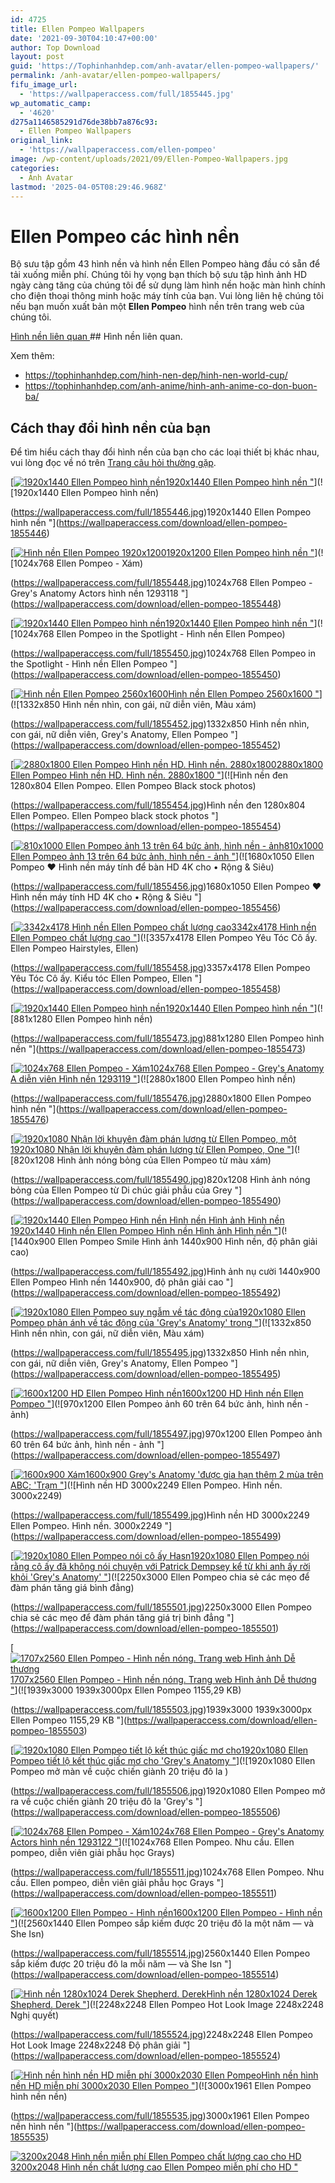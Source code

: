 ```yaml
---
id: 4725
title: Ellen Pompeo Wallpapers
date: '2021-09-30T04:10:47+00:00'
author: Top Download
layout: post
guid: 'https://Tophinhanhdep.com/anh-avatar/ellen-pompeo-wallpapers/'
permalink: /anh-avatar/ellen-pompeo-wallpapers/
fifu_image_url:
  - 'https://wallpaperaccess.com/full/1855445.jpg'
wp_automatic_camp:
  - '4620'
d275a1146585291d76de38bb7a876c93:
  - Ellen Pompeo Wallpapers
original_link:
  - 'https://wallpaperaccess.com/ellen-pompeo'
image: /wp-content/uploads/2021/09/Ellen-Pompeo-Wallpapers.jpg
categories:
  - Ảnh Avatar
lastmod: '2025-04-05T08:29:46.968Z'
---
```

# Ellen Pompeo các hình nền

Bộ sưu tập gồm 43 hình nền và hình nền Ellen Pompeo hàng đầu có sẵn để tải xuống miễn phí. Chúng tôi hy vọng bạn thích bộ sưu tập hình ảnh HD ngày càng tăng của chúng tôi để sử dụng làm hình nền hoặc màn hình chính cho điện thoại thông minh hoặc máy tính của bạn. Vui lòng liên hệ chúng tôi nếu bạn muốn xuất bản một **Ellen Pompeo** hình nền trên trang web của chúng tôi.

[Hình nền liên quan ](#related) ## Hình nền liên quan.

   
 Xem thêm:

   
- <https://tophinhanhdep.com/hinh-nen-dep/hinh-nen-world-cup/>
- <https://tophinhanhdep.com/anh-anime/hinh-anh-anime-co-don-buon-ba/>

## Cách thay đổi hình nền của bạn

Để tìm hiểu cách thay đổi hình nền của bạn cho các loại thiết bị khác nhau, vui lòng đọc về nó trên [Trang câu hỏi thường gặp](https://tophinhanhdep.com/faq/).

  
[[![1920x1440 Ellen Pompeo hình nền](https://wallpaperaccess.com/full/1855445.jpg)1920x1440 Ellen Pompeo hình nền "](https://wallpaperaccess.com/download/ellen-pompeo-1855445)](![1920x1440 Ellen Pompeo hình nền)

(https://wallpaperaccess.com/full/1855446.jpg)1920x1440 Ellen Pompeo hình nền "](https://wallpaperaccess.com/download/ellen-pompeo-1855446)

[[![Hình nền Ellen Pompeo 1920x1200](https://wallpaperaccess.com/full/1855447.jpg)1920x1200 Ellen Pompeo hình nền "](https://wallpaperaccess.com/download/ellen-pompeo-1855447)](![1024x768 Ellen Pompeo - Xám)

(https://wallpaperaccess.com/full/1855448.jpg)1024x768 Ellen Pompeo - Grey's Anatomy Actors hình nền 1293118 "](https://wallpaperaccess.com/download/ellen-pompeo-1855448)

[[![1920x1440 Ellen Pompeo hình nền](https://wallpaperaccess.com/full/1855449.jpg)1920x1440 Ellen Pompeo hình nền "](https://wallpaperaccess.com/download/ellen-pompeo-1855449)](![1024x768 Ellen Pompeo in the Spotlight - Hình nền Ellen Pompeo)

(https://wallpaperaccess.com/full/1855450.jpg)1024x768 Ellen Pompeo in the Spotlight - Hình nền Ellen Pompeo "](https://wallpaperaccess.com/download/ellen-pompeo-1855450)

[[![Hình nền Ellen Pompeo 2560x1600](https://wallpaperaccess.com/full/1855451.jpg)Hình nền Ellen Pompeo 2560x1600 "](https://wallpaperaccess.com/download/ellen-pompeo-1855451)](![1332x850 Hình nền nhìn, con gái, nữ diễn viên, Màu xám)

(https://wallpaperaccess.com/full/1855452.jpg)1332x850 Hình nền nhìn, con gái, nữ diễn viên, Grey's Anatomy, Ellen Pompeo "](https://wallpaperaccess.com/download/ellen-pompeo-1855452)

[[![2880x1800 Ellen Pompeo Hình nền HD.  Hình nền.  2880x1800](https://wallpaperaccess.com/full/1855453.jpg)2880x1800 Ellen Pompeo Hình nền HD. Hình nền. 2880x1800 "](https://wallpaperaccess.com/download/ellen-pompeo-1855453)](![Hình nền đen 1280x804 Ellen Pompeo.  Ellen Pompeo Black stock photos)

(https://wallpaperaccess.com/full/1855454.jpg)Hình nền đen 1280x804 Ellen Pompeo. Ellen Pompeo black stock photos "](https://wallpaperaccess.com/download/ellen-pompeo-1855454)

[[![810x1000 Ellen Pompeo ảnh 13 trên 64 bức ảnh, hình nền - ảnh](https://wallpaperaccess.com/full/1855455.jpg)810x1000 Ellen Pompeo ảnh 13 trên 64 bức ảnh, hình nền - ảnh "](https://wallpaperaccess.com/download/ellen-pompeo-1855455)](![1680x1050 Ellen Pompeo ❤ Hình nền máy tính để bàn HD 4K cho • Rộng & Siêu)

(https://wallpaperaccess.com/full/1855456.jpg)1680x1050 Ellen Pompeo ❤ Hình nền máy tính HD 4K cho • Rộng &amp; Siêu "](https://wallpaperaccess.com/download/ellen-pompeo-1855456)

[[![3342x4178 Hình nền Ellen Pompeo chất lượng cao](https://wallpaperaccess.com/full/1855457.jpg)3342x4178 Hình nền Ellen Pompeo chất lượng cao "](https://wallpaperaccess.com/download/ellen-pompeo-1855457)](![3357x4178 Ellen Pompeo Yêu Tóc Cô ấy.  Ellen Pompeo Hairstyles, Ellen)

(https://wallpaperaccess.com/full/1855458.jpg)3357x4178 Ellen Pompeo Yêu Tóc Cô ấy. Kiểu tóc Ellen Pompeo, Ellen "](https://wallpaperaccess.com/download/ellen-pompeo-1855458)

 [[![1920x1440 Ellen Pompeo hình nền](https://wallpaperaccess.com/full/1855462.jpg)1920x1440 Ellen Pompeo hình nền "](https://wallpaperaccess.com/download/ellen-pompeo-1855462)](![881x1280 Ellen Pompeo hình nền)

(https://wallpaperaccess.com/full/1855473.jpg)881x1280 Ellen Pompeo hình nền "](https://wallpaperaccess.com/download/ellen-pompeo-1855473)

[[![1024x768 Ellen Pompeo - Xám](https://wallpaperaccess.com/full/1855475.jpg)1024x768 Ellen Pompeo - Grey's Anatomy A diễn viên Hình nền 1293119 "](https://wallpaperaccess.com/download/ellen-pompeo-1855475)](![2880x1800 Ellen Pompeo hình nền)

(https://wallpaperaccess.com/full/1855476.jpg)2880x1800 Ellen Pompeo hình nền "](https://wallpaperaccess.com/download/ellen-pompeo-1855476)

[[![1920x1080 Nhận lời khuyên đàm phán lương từ Ellen Pompeo, một](https://wallpaperaccess.com/full/1855486.jpg)1920x1080 Nhận lời khuyên đàm phán lương từ Ellen Pompeo, One "](https://wallpaperaccess.com/download/ellen-pompeo-1855486)](![820x1208 Hình ảnh nóng bỏng của Ellen Pompeo từ màu xám)

(https://wallpaperaccess.com/full/1855490.jpg)820x1208 Hình ảnh nóng bỏng của Ellen Pompeo từ Di chúc giải phẫu của Grey "](https://wallpaperaccess.com/download/ellen-pompeo-1855490)

[[![1920x1440 Ellen Pompeo Hình nền Hình nền Hình ảnh Hình nền](https://wallpaperaccess.com/full/1855491.jpg)1920x1440 Hình nền Ellen Pompeo Hình nền Hình ảnh Hình nền "](https://wallpaperaccess.com/download/ellen-pompeo-1855491)](![1440x900 Ellen Pompeo Smile Hình ảnh 1440x900 Hình nền, độ phân giải cao)

(https://wallpaperaccess.com/full/1855492.jpg)Hình ảnh nụ cười 1440x900 Ellen Pompeo Hình nền 1440x900, độ phân giải cao "](https://wallpaperaccess.com/download/ellen-pompeo-1855492)

[[![1920x1080 Ellen Pompeo suy ngẫm về tác động của ](https://wallpaperaccess.com/full/1855494.jpg)1920x1080 Ellen Pompeo phản ánh về tác động của 'Grey's Anatomy' trong "](https://wallpaperaccess.com/download/ellen-pompeo-1855494)](![1332x850 Hình nền nhìn, con gái, nữ diễn viên, Màu xám)

(https://wallpaperaccess.com/full/1855495.jpg)1332x850 Hình nền nhìn, con gái, nữ diễn viên, Grey's Anatomy, Ellen Pompeo "](https://wallpaperaccess.com/download/ellen-pompeo-1855495)

[[![1600x1200 HD Ellen Pompeo Hình nền](https://wallpaperaccess.com/full/1855496.jpg)1600x1200 HD Hình nền Ellen Pompeo "](https://wallpaperaccess.com/download/ellen-pompeo-1855496)](![970x1200 Ellen Pompeo ảnh 60 trên 64 bức ảnh, hình nền - ảnh)

(https://wallpaperaccess.com/full/1855497.jpg)970x1200 Ellen Pompeo ảnh 60 trên 64 bức ảnh, hình nền - ảnh "](https://wallpaperaccess.com/download/ellen-pompeo-1855497)

[[![1600x900 Xám](https://wallpaperaccess.com/full/1855498.jpg)1600x900 Grey's Anatomy 'được gia hạn thêm 2 mùa trên ABC; 'Trạm "](https://wallpaperaccess.com/download/ellen-pompeo-1855498)](![Hình nền HD 3000x2249 Ellen Pompeo.  Hình nền.  3000x2249)

(https://wallpaperaccess.com/full/1855499.jpg)Hình nền HD 3000x2249 Ellen Pompeo. Hình nền. 3000x2249 "](https://wallpaperaccess.com/download/ellen-pompeo-1855499)

[[![1920x1080 Ellen Pompeo nói cô ấy Hasn](https://wallpaperaccess.com/full/1855500.jpg)1920x1080 Ellen Pompeo nói rằng cô ấy đã không nói chuyện với Patrick Dempsey kể từ khi anh ấy rời khỏi 'Grey's Anatomy' "](https://wallpaperaccess.com/download/ellen-pompeo-1855500)](![2250x3000 Ellen Pompeo chia sẻ các mẹo để đàm phán tăng giá bình đẳng)

(https://wallpaperaccess.com/full/1855501.jpg)2250x3000 Ellen Pompeo chia sẻ các mẹo để đàm phán tăng giá trị bình đẳng "](https://wallpaperaccess.com/download/ellen-pompeo-1855501)

[[![1707x2560 Ellen Pompeo - Hình nền nóng.  Trang web Hình ảnh Dễ thương](https://wallpaperaccess.com/full/1855502.jpg)1707x2560 Ellen Pompeo - Hình nền nóng. Trang web Hình ảnh Dễ thương "](https://wallpaperaccess.com/download/ellen-pompeo-1855502)](![1939x3000 1939x3000px Ellen Pompeo 1155,29 KB)

(https://wallpaperaccess.com/full/1855503.jpg)1939x3000 1939x3000px Ellen Pompeo 1155,29 KB "](https://wallpaperaccess.com/download/ellen-pompeo-1855503)

[[![1920x1080 Ellen Pompeo tiết lộ kết thúc giấc mơ cho ](https://wallpaperaccess.com/full/1855505.jpg)1920x1080 Ellen Pompeo tiết lộ kết thúc giấc mơ cho 'Grey's Anatomy "](https://wallpaperaccess.com/download/ellen-pompeo-1855505)](![1920x1080 Ellen Pompeo mở màn về cuộc chiến giành 20 triệu đô la )

(https://wallpaperaccess.com/full/1855506.jpg)1920x1080 Ellen Pompeo mở ra về cuộc chiến giành 20 triệu đô la 'Grey's "](https://wallpaperaccess.com/download/ellen-pompeo-1855506)

[[![1024x768 Ellen Pompeo - Xám](https://wallpaperaccess.com/full/1855510.jpg)1024x768 Ellen Pompeo - Grey's Anatomy Actors hình nền 1293122 "](https://wallpaperaccess.com/download/ellen-pompeo-1855510)](![1024x768 Ellen Pompeo.  Nhu cầu.  Ellen pompeo, diễn viên giải phẫu học Grays)

(https://wallpaperaccess.com/full/1855511.jpg)1024x768 Ellen Pompeo. Nhu cầu. Ellen pompeo, diễn viên giải phẫu học Grays "](https://wallpaperaccess.com/download/ellen-pompeo-1855511)

[[![1600x1200 Ellen Pompeo - Hình nền](https://wallpaperaccess.com/full/1855513.jpg)1600x1200 Ellen Pompeo - Hình nền "](https://wallpaperaccess.com/download/ellen-pompeo-1855513)](![2560x1440 Ellen Pompeo sắp kiếm được 20 triệu đô la một năm — và She Isn)

(https://wallpaperaccess.com/full/1855514.jpg)2560x1440 Ellen Pompeo sắp kiếm được 20 triệu đô la mỗi năm — và She Isn "](https://wallpaperaccess.com/download/ellen-pompeo-1855514)

[[![Hình nền 1280x1024 Derek Shepherd.  Derek](https://wallpaperaccess.com/full/1855518.jpg)Hình nền 1280x1024 Derek Shepherd. Derek "](https://wallpaperaccess.com/download/ellen-pompeo-1855518)](![2248x2248 Ellen Pompeo Hot Look Image 2248x2248 Nghị quyết)

(https://wallpaperaccess.com/full/1855524.jpg)2248x2248 Ellen Pompeo Hot Look Image 2248x2248 Độ phân giải "](https://wallpaperaccess.com/download/ellen-pompeo-1855524)

[[![Hình nền hình nền HD miễn phí 3000x2030 Ellen Pompeo](https://wallpaperaccess.com/full/1855530.jpg)Hình nền hình nền HD miễn phí 3000x2030 Ellen Pompeo "](https://wallpaperaccess.com/download/ellen-pompeo-1855530)](![3000x1961 Ellen Pompeo hình nền nền)

(https://wallpaperaccess.com/full/1855535.jpg)3000x1961 Ellen Pompeo nền hình nền "](https://wallpaperaccess.com/download/ellen-pompeo-1855535)

[![3200x2048 Hình nền miễn phí Ellen Pompeo chất lượng cao cho HD](https://wallpaperaccess.com/full/1855538.jpg)3200x2048 Hình nền chất lượng cao Ellen Pompeo miễn phí cho HD "](https://wallpaperaccess.com/download/ellen-pompeo-1855538)
